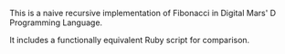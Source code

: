 This is a naive recursive implementation of Fibonacci in Digital Mars' D Programming Language.

It includes a functionally equivalent Ruby script for comparison.


